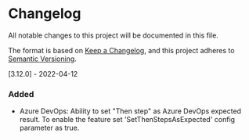 # Changelog
All notable changes to this project will be documented in this file.

The format is based on [Keep a Changelog](https://keepachangelog.com/en/1.0.0/),
and this project adheres to [Semantic Versioning](https://semver.org/spec/v2.0.0.html).

[3.12.0] - 2022-04-12

### Added
- Azure DevOps: Ability to set "Then step" as Azure DevOps expected result. To enable the feature set 'SetThenStepsAsExpected' config parameter as true.